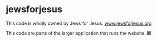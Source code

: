jewsforjesus
============

This code is wholly owned by Jews for Jesus. 
www.jewsforjesus.org

This code are parts of the larger application that runs the website.
llll
